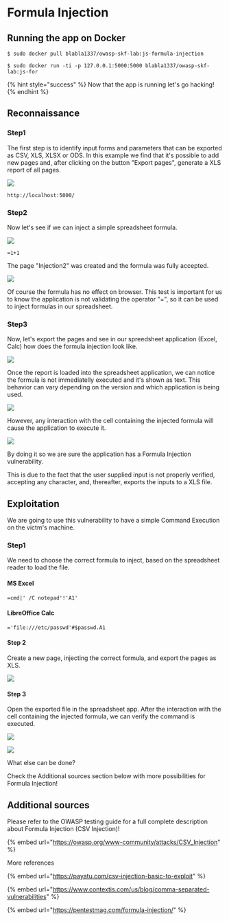 # Formula Injection

## Running the app on Docker

```
$ sudo docker pull blabla1337/owasp-skf-lab:js-formula-injection
```

```
$ sudo docker run -ti -p 127.0.0.1:5000:5000 blabla1337/owasp-skf-lab:js-for
```

{% hint style="success" %}
Now that the app is running let's go hacking!
{% endhint %}

## Reconnaissance

### Step1

The first step is to identify input forms and parameters that can be exported as CSV, XLS, XLSX or ODS. In this example we find that it's possible to add new pages and, after clicking on the button "Export pages", generate a XLS report of all pages.

![](../../.gitbook/assets/nodejs/Formula-Injection/1.png)

```text
http://localhost:5000/
```

### Step2

Now let's see if we can inject a simple spreadsheet formula.

![](../../.gitbook/assets/nodejs/Formula-Injection/2.png)

```text
=1+1
```

The page "Injection2" was created and the formula was fully accepted.

![](../../.gitbook/assets/nodejs/Formula-Injection/3.png)

Of course the formula has no effect on browser. This test is important for us to know the application is not validating the operator "=", so it can be used to inject formulas in our spreadsheet.

### Step3

Now, let's export the pages and see in our spreedsheet application (Excel, Calc) how does the formula injection look like.

![](../../.gitbook/assets/nodejs/Formula-Injection/4.png)

Once the report is loaded into the spreadsheet application, we can notice the formula is not immediatelly executed and it's shown as text. This behavior can vary depending on the version and which application is being used.

![](../../.gitbook/assets/nodejs/Formula-Injection/5.png)

However, any interaction with the cell containing the injected formula will cause the application to execute it.

![](../../.gitbook/assets/nodejs/Formula-Injection/6.png)

By doing it so we are sure the application has a Formula Injection vulnerability.

This is due to the fact that the user supplied input is not properly verified, accepting any character, and, thereafter, exports the inputs to a XLS file.

## Exploitation

We are going to use this vulnerability to have a simple Command Execution on the victm's machine.

### Step1

We need to choose the correct formula to inject, based on the spreadsheet reader to load the file.

#### MS Excel

```text
=cmd|' /C notepad'!'A1'
```

#### LibreOffice Calc

```text
='file:///etc/passwd'#$passwd.A1
```

#### Step 2

Create a new page, injecting the correct formula, and export the pages as XLS.

![](../../.gitbook/assets/nodejs/Formula-Injection/7.png)

#### Step 3

Open the exported file in the spreadsheet app. After the interaction with the cell containing the injected formula, we can verify the command is executed.

![](../../.gitbook/assets/nodejs/Formula-Injection/8.png)

![](../../.gitbook/assets/nodejs/Formula-Injection/9.png)

What else can be done?

Check the Additional sources section below with more possibilities for Formula Injection!

## Additional sources

Please refer to the OWASP testing guide for a full complete description about Formula Injection \(CSV Injection\)!

{% embed url="https://owasp.org/www-community/attacks/CSV_Injection" %}

More references

{% embed url="https://payatu.com/csv-injection-basic-to-exploit" %}

{% embed url="https://www.contextis.com/us/blog/comma-separated-vulnerabilities" %}

{% embed url="https://pentestmag.com/formula-injection/" %}
